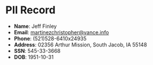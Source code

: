 # PII Record
- **Name**: Jeff Finley
- **Email**: martinezchristopher@vance.info
- **Phone**: (521)528-6410x24935
- **Address**: 02356 Arthur Mission, South Jacob, IA 55148
- **SSN**: 545-33-3668
- **DOB**: 1951-10-31
